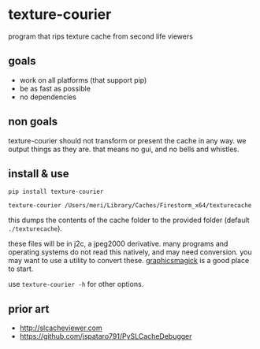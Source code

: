 # texture-courier

program that rips texture cache from second life viewers

## goals

- work on all platforms (that support pip)
- be as fast as possible
- no dependencies

## non goals

texture-courier should not transform or present the cache in any way. we output
things as they are. that means no gui, and no bells and whistles.

## install & use

```
pip install texture-courier

texture-courier /Users/meri/Library/Caches/Firestorm_x64/texturecache
```

this dumps the contents of the cache folder to the provided folder (default
`./texturecache`).

these files will be in j2c, a jpeg2000 derivative. many programs and operating
systems do not read this natively, and may need conversion. you may want to use
a utility to convert these. [graphicsmagick](http://www.graphicsmagick.org) is a
good place to start.

use `texture-courier -h` for other options.

## prior art

- http://slcacheviewer.com
- https://github.com/jspataro791/PySLCacheDebugger
